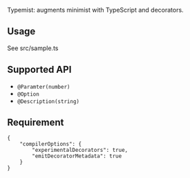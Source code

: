 Typemist: augments minimist with TypeScript and decorators.

## Usage

See src/sample.ts

## Supported API

- `@Paramter(number)`
- `@Option`
- `@Description(string)`

## Requirement

```
{
    "compilerOptions": {
        "experimentalDecorators": true,
        "emitDecoratorMetadata": true
    }
}
```

